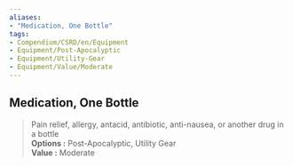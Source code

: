 ```yaml
---
aliases:
- "Medication, One Bottle"
tags:
- Compendium/CSRD/en/Equipment
- Equipment/Post-Apocalyptic
- Equipment/Utility-Gear
- Equipment/Value/Moderate
---
```


  
## Medication, One Bottle  
  
>Pain relief, allergy, antacid, antibiotic, anti-nausea, or another drug in a bottle  
> **Options :** Post-Apocalyptic, Utility Gear  
> **Value :** Moderate